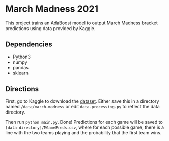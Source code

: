 # March Madness 2021
This project trains an AdaBoost model to output March Madness bracket predictions using data provided by Kaggle.

## Dependencies
- Python3
- numpy
- pandas
- sklearn

## Directions
First, go to Kaggle to download the [dataset](https://www.kaggle.com/c/ncaam-march-mania-2021/data). Either save this in a directory named <code>/data/march-madness</code> or edit <code>data-processing.py</code> to reflect the data directory.

Then run <code>python main.py</code>. Done! Predictions for each game will be saved to <code>[data directory]/MGamePreds.csv</code>, where for each possible game, there is a line with the two teams playing and the probability that the first team wins.
